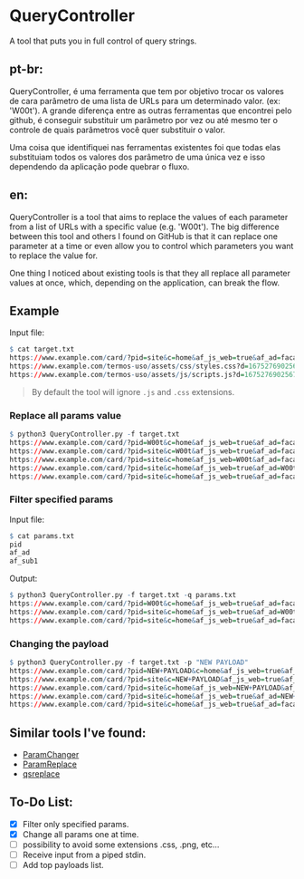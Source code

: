 # QueryController
A tool that puts you in full control of query strings.

## **pt-br:**
QueryController, é uma ferramenta que tem por objetivo
trocar os valores de cara parâmetro de uma lista de URLs para um determinado valor. (ex: 'W00t').
A grande diferença entre as outras ferramentas que encontrei pelo github, é conseguir substituir
um parâmetro por vez ou até mesmo ter o controle de quais parâmetros você quer substituir o valor.

Uma coisa que identifiquei nas ferramentas existentes foi que todas elas substituiam todos os valores
dos parâmetro de uma única vez e isso dependendo da aplicação pode quebrar o fluxo.

## **en:**
QueryController is a tool that aims to replace the values of each parameter from a list of URLs with a specific value (e.g. 'W00t').
The big difference between this tool and others I found on GitHub is that it can replace one parameter at a time or 
even allow you to control which parameters you want to replace the value for.

One thing I noticed about existing tools is that they all replace all parameter values at once, 
which, depending on the application, can break the flow.

## Example
Input file:
```r
$ cat target.txt
https://www.example.com/card/?pid=site&c=home&af_js_web=true&af_ad=faca-parte&af_sub1=site
https://www.example.com/termos-uso/assets/css/styles.css?d=1675276902567
https://www.example.com/termos-uso/assets/js/scripts.js?d=1675276902567
```
>By default the tool will ignore `.js` and `.css` extensions.

### Replace all params value
```r
$ python3 QueryController.py -f target.txt
https://www.example.com/card/?pid=W00t&c=home&af_js_web=true&af_ad=faca-parte&af_sub1=site
https://www.example.com/card/?pid=site&c=W00t&af_js_web=true&af_ad=faca-parte&af_sub1=site
https://www.example.com/card/?pid=site&c=home&af_js_web=W00t&af_ad=faca-parte&af_sub1=site
https://www.example.com/card/?pid=site&c=home&af_js_web=true&af_ad=W00t&af_sub1=site
https://www.example.com/card/?pid=site&c=home&af_js_web=true&af_ad=faca-parte&af_sub1=W00t
```
### Filter specified params
Input file:
```r
$ cat params.txt
pid
af_ad
af_sub1
```
Output:
```r
$ python3 QueryController.py -f target.txt -q params.txt
https://www.example.com/card/?pid=W00t&c=home&af_js_web=true&af_ad=faca-parte&af_sub1=site
https://www.example.com/card/?pid=site&c=home&af_js_web=true&af_ad=W00t&af_sub1=site
https://www.example.com/card/?pid=site&c=home&af_js_web=true&af_ad=faca-parte&af_sub1=W00t
```
### Changing the payload
```r
$ python3 QueryController.py -f target.txt -p "NEW PAYLOAD"
https://www.example.com/card/?pid=NEW+PAYLOAD&c=home&af_js_web=true&af_ad=faca-parte&af_sub1=site
https://www.example.com/card/?pid=site&c=NEW+PAYLOAD&af_js_web=true&af_ad=faca-parte&af_sub1=site
https://www.example.com/card/?pid=site&c=home&af_js_web=NEW+PAYLOAD&af_ad=faca-parte&af_sub1=site
https://www.example.com/card/?pid=site&c=home&af_js_web=true&af_ad=NEW+PAYLOAD&af_sub1=site
https://www.example.com/card/?pid=site&c=home&af_js_web=true&af_ad=faca-parte&af_sub1=NEW+PAYLOAD
```

## Similar tools I've found:

* [ParamChanger](https://github.com/mathis2001/ParamChanger)
* [ParamReplace](https://github.com/Phoenix1112/ParamReplace)
* [qsreplace](https://github.com/tomnomnom/qsreplace)

## To-Do List:
- [x] Filter only specified params.
- [x] Change all params one at time.
- [ ] possibility to avoid some extensions .css, .png, etc...
- [ ] Receive input from a piped stdin.
- [ ] Add top payloads list.
